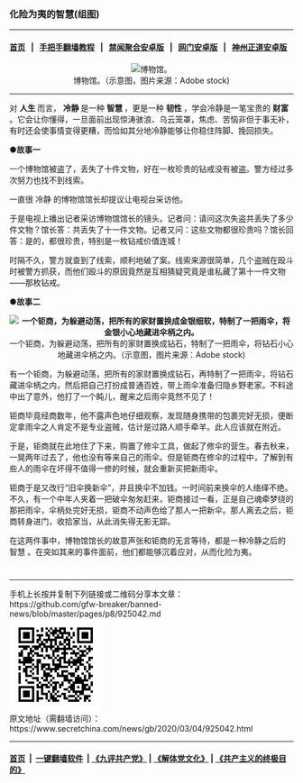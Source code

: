 ### 化险为夷的智慧(组图)
------------------------

#### [首页](https://github.com/gfw-breaker/banned-news/blob/master/README.md) &nbsp;&nbsp;|&nbsp;&nbsp; [手把手翻墙教程](https://github.com/gfw-breaker/guides/wiki) &nbsp;&nbsp;|&nbsp;&nbsp; [禁闻聚合安卓版](https://github.com/gfw-breaker/bn-android) &nbsp;&nbsp;|&nbsp;&nbsp; [网门安卓版](https://github.com/oGate2/oGate) &nbsp;&nbsp;|&nbsp;&nbsp; [神州正道安卓版](https://github.com/SzzdOgate/update) 



<div class="article_right" style="fone-color:#000">
 <p style="text-align:center">
  <img alt="博物馆。" src="//img3.secretchina.com/pic/2020/3-4/p2640292a733635725-ss.jpg" style="height:337px; width:600px"/>
  <br>
   博物馆。（示意图，图片来源：Adobe stock)
   <span id="hideid" name="hideid" style="color:red;display:none;">
    <span href="https://www.secretchina.com">
    </span>
   </span>
  </br>
 </p>
 <div id="txt-mid1-t21-2017">
  

---


  </div>
 </div>
 <p>
  对
  <strong>
   <span href="https://www.secretchina.com/news/gb/tag/人生" target="_blank">
    人生
   </span>
  </strong>
  而言，
  <strong>
   冷静
  </strong>
  是一种
  <strong>
   智慧
  </strong>
  ，更是一种
  <strong>
   韧性
  </strong>
  ，学会冷静是一笔宝贵的
  <strong>
   财富
  </strong>
  。它会让你懂得，一旦面前出现惊涛骇浪、乌云笼罩，焦虑、苦恼非但于事无补，有时还会使事情变得更糟，而恰如其分地冷静能够让你稳住阵脚、挽回损失。
  <span id="hideid" name="hideid" style="color:red;display:none;">
   <span href="https://www.secretchina.com">
   </span>
  </span>
 </p>
 <p>
  <strong>
   ●故事一
  </strong>
 </p>
 <p>
  一个博物馆被盗了，丢失了十件文物，好在一枚珍贵的钻戒没有被盗。警方经过多次努力也找不到线索。
 </p>
 <p>
  一直很
  <span href="https://www.secretchina.com/news/gb/tag/冷静" target="_blank">
   冷静
  </span>
  的博物馆馆长却提议让电视台采访他。
 </p>
 <p>
  于是电视上播出记者采访博物馆馆长的镜头。记者问：请问这次失盗共丢失了多少件文物？馆长答：共丢失了十一件文物。记者又问：这些文物都很珍贵吗？馆长回答：是的，都很珍贵，特别是一枚钻戒价值连城！
 </p>
 <p>
  时隔不久，警方就查到了线索，顺利地破了案。线索来源很简单，几个盗贼在殴斗时被警方抓获，而他们殴斗的原因竟然是互相猜疑究竟是谁私藏了第十一件文物——那枚钻戒。
 </p>
 <p>
  <strong>
   ●故事二
  </strong>
 </p>
 <p style="text-align:center">
  <strong>
   <img alt="一个钜商，为躲避动荡，把所有的家财置换成金银细软，特制了一把雨伞，将金银小心地藏进伞柄之内。" src="//img3.secretchina.com/pic/2020/3-4/p2640302a939430060-ss.jpg" style="height:436px; width:600px"/>
  </strong>
  <br>
   一个钜商，为躲避动荡，把所有的家财置换成钻石，特制了一把雨伞，将钻石小心地藏进伞柄之内。（示意图，图片来源：Adobe stock)
  </br>
 </p>
 <p>
  有一个钜商，为躲避动荡，把所有的家财置换成钻石，再特制了一把雨伞，将钻石藏进伞柄之内，然后把自己打扮成普通百姓，带上雨伞准备归隐乡野老家。不料途中出了意外，他打了一个盹儿，醒来之后雨伞竟然不见了！
 </p>
 <p>
  钜商毕竟经商数年，他不露声色地仔细观察，发现随身携带的包裹完好无损，便断定拿雨伞之人肯定不是专业盗贼，估计是过路人顺手牵羊。此人应该就在附近。
 </p>
 <p>
  于是，钜商就在此地住了下来，购置了修伞工具，做起了修伞的营生。春去秋来，一晃两年过去了，他也没有等来自己的雨伞。但是钜商在修伞的过程中，了解到有些人的雨伞在坏得不值得一修的时候，就会重新买把新雨伞。
 </p>
 <p>
  钜商于是又改行“旧伞换新伞”，并且换伞不加钱。一时间前来换伞的人络绎不绝。不久，有一个中年人夹着一把破伞匆匆赶来，钜商接过一看，正是自己魂牵梦绕的那把雨伞，伞柄处完好无损，钜商不动声色给了那人一把新伞。那人离去之后，钜商转身进门，收拾家当，从此消失得无影无踪。
 </p>
 <p>
  在这两件事中，博物馆馆长的故意声张和钜商的无言等待，都是一种冷静之后的
  <span href="https://www.secretchina.com/news/gb/tag/智慧" target="_blank">
   智慧
  </span>
  。在突如其来的事件面前，他们都能够沉着应对，从而化险为夷。
  <center>
   <div>
    <div id="txt-mid2-t22-2017" style="display: block;  max-height: 351px;  overflow: hidden;">
     <div id="SC-21xxx">
     </div>
     <ins class="adsbygoogle" data-ad-client="ca-pub-1276641434651360" data-ad-format="auto" data-ad-slot="4301710469" data-full-width-responsive="true" style="display:block">
     </ins>
    </div>
   </div>
  </center>
  <div style="padding-top:12px;">
  </div>
 </p>
</div>

<hr/>
手机上长按并复制下列链接或二维码分享本文章：<br/>
https://github.com/gfw-breaker/banned-news/blob/master/pages/p8/925042.md <br/>
<a href='https://github.com/gfw-breaker/banned-news/blob/master/pages/p8/925042.md'><img src='https://github.com/gfw-breaker/banned-news/blob/master/pages/p8/925042.md.png'/></a> <br/>
原文地址（需翻墙访问）：https://www.secretchina.com/news/gb/2020/03/04/925042.html


------------------------
#### [首页](https://github.com/gfw-breaker/banned-news/blob/master/README.md) &nbsp;|&nbsp; [一键翻墙软件](https://github.com/gfw-breaker/nogfw/blob/master/README.md) &nbsp;| [《九评共产党》](https://github.com/gfw-breaker/9ping.md/blob/master/README.md#九评之一评共产党是什么) | [《解体党文化》](https://github.com/gfw-breaker/jtdwh.md/blob/master/README.md) | [《共产主义的终极目的》](https://github.com/gfw-breaker/gczydzjmd.md/blob/master/README.md)


<img src='http://gfw-breaker.win/banned-news/pages/p8/925042.md' width='0px' height='0px'/>